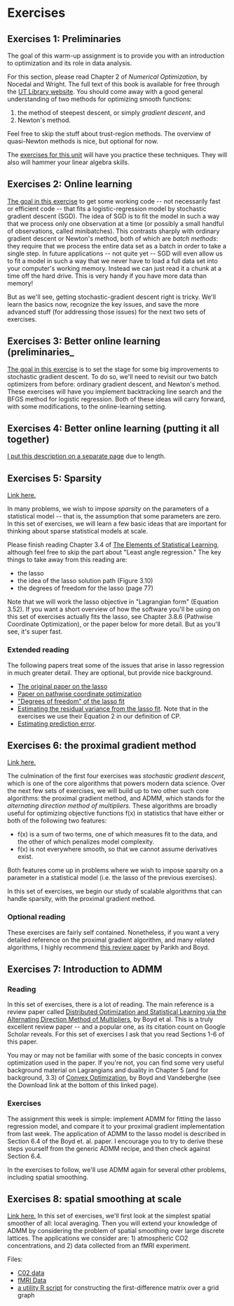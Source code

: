 

# Exercises

## Exercises 1: Preliminaries

The goal of this warm-up assignment is to provide you with an introduction to optimization and its role in data analysis.  

For this section, please read Chapter 2 of _Numerical Optimization_, by Nocedal and Wright.  The full text of this book is available for free through the [UT Library website](http://lib.utexas.edu).  You should come away with a good general understanding of two methods for optimizing smooth functions:  
1) the method of steepest descent, or simply _gradient descent_, and   
2) Newton's method.  

Feel free to skip the stuff about trust-region methods.  The overview of quasi-Newton methods is nice, but optional for now.  

The [exercises for this unit](exercises01/exercises01-SDS385.pdf) will have you practice these techniques.  They will also will hammer your linear algebra skills.  


## Exercises 2: Online learning

[The goal in this exercise](exercises02/exercises02-SDS385.pdf) to get some working code -- not necessarily fast or efficient code -- that fits a logistic-regression model by stochastic gradient descent (SGD).  The idea of SGD is to fit the model in such a way that we process only one observation at a time (or possibly a small handful of observations, called minibatches). This contrasts sharply with ordinary gradient descent or Newton's method, both of which are _batch methods_: they require that we process the entire data set as a batch in order to take a single step.  In future applications -- not quite yet -- SGD will even allow us to fit a model in such a way that we never have to load a full data set into your computer's working memory.  Instead we can just read it a chunk at a time off the hard drive.  This is very handy if you have more data than memory!

But as we'll see, getting stochastic-gradient descent right is tricky.  We'll learn the basics now, recognize the key issues, and save the more advanced stuff (for addressing those issues) for the next two sets of exercises.  


## Exercises 3: Better online learning (preliminaries_

[The goal in this exercise](exercises03/exercises03-SDS385.pdf) is to set the stage for some big improvements to stochastic gradient descent.  To do so, we'll need to revisit our two batch optimizers from before: ordinary gradient descent, and Newton's method.  These exercises will have you implement backtracking line search and the BFGS method for logistic regression.  Both of these ideas will carry forward, with some modifications, to the online-learning setting.  


## Exercises 4: Better online learning (putting it all together)

[I put this description on a separate page](exercises04.md) due to length.




## Exercises 5: Sparsity

[Link here.](exercises05/exercises05-SDS385.pdf)

In many problems, we wish to impose _sparsity_ on the parameters of a statistical model -- that is, the assumption that some parameters are zero.    In this set of exercises, we will learn a few basic ideas that are important for thinking about sparse statistical models at scale.

Please finish reading Chapter 3.4 of [The Elements of Statistical Learning](http://statweb.stanford.edu/~tibs/ElemStatLearn/), although feel free to skip the part about "Least angle regression."  The key things to take away from this reading are:  
- the lasso  
- the idea of the lasso solution path (Figure 3.10)  
- the degrees of freedom for the lasso (page 77)

Note that we will work the lasso objective in "Lagrangian form" (Equation 3.52).  If you want a short overview of how the software you'll be using on this set of exercises actually fits the lasso, see Chapter 3.8.6 (Pathwise Coordinate Optimization), or the paper below for more detail.  But as you'll see, it's super fast.

### Extended reading

The following papers treat some of the issues that arise in lasso regression in much greater detail.  They are optional, but provide nice background.

- [The original paper on the lasso](http://statweb.stanford.edu/~tibs/lasso/lasso.pdf) 
- [Paper on pathwise coordinate optimization](http://arxiv.org/pdf/0708.1485.pdf)  
- ["Degrees of freedom" of the lasso fit](https://projecteuclid.org/euclid.aos/1194461726)  
- [Estimating the residual variance from the lasso fit](https://arxiv.org/abs/1311.5274).  Note that in the exercises we use their Equation 2 in our definition of CP.  
- [Estimating prediction error](https://people.eecs.berkeley.edu/~jordan/sail/readings/archive/efron_Cp.pdf).  



## Exercises 6: the proximal gradient method

[Link here.](exercises06/exercises06-SDS385.pdf)

The culmination of the first four exercises was _stochastic gradient descent_, which is one of the core algorithms that powers modern data science.  Over the next few sets of exercises, we will build up to two other such core algorithms: the proximal gradient method, and ADMM, which stands for the _alternating direction method of multipliers._  These algorithms are broadly useful for optimizing objective functions f(x) in statistics that have either or both of the following two features:  
- f(x) is a sum of two terms, one of which measures fit to the data, and the other of which penalizes model complexity.  
- f(x) is not everywhere smooth, so that we cannot assume derivatives exist.  

Both features come up in problems where we wish to impose sparsity on a parameter in a statistical model (i.e. the lasso of the previous exercises).  

In this set of exercises, we begin our study of scalable algorithms that can handle sparsity, with the proximal gradient method.


### Optional reading

These exercises are fairly self contained.  Nonetheless, if you want a very detailed reference on the proximal gradient algorithm, and many related algorithms, I highly recommend [this review paper](http://web.stanford.edu/~boyd/papers/prox_algs.html) by Parikh and Boyd.



## Exercises 7: Introduction to ADMM

### Reading

In this set of exercises, there is a lot of reading.  The main reference is a review paper called [Distributed Optimization and Statistical Learning via the Alternating Direction Method of Multipliers](http://stanford.edu/~boyd/papers/admm_distr_stats.html), by Boyd et al.  This is a truly excellent review paper -- and a popular one, as its citation count on Google Scholar reveals.  For this set of exercises I ask that you read Sections 1-6 of this paper.

You may or may not be familiar with some of the basic concepts in convex optimization used in the paper.  If you're not, you can find some very useful background material on Lagrangians and duality in Chapter 5 (and for background, 3.3) of [Convex Optimization](http://stanford.edu/~boyd/cvxbook/), by Boyd and Vandeberghe (see the Download link at the bottom of this linked page).  

### Exercises

The assignment this week is simple: implement ADMM for fitting the lasso regression model, and compare it to your proximal gradient implementation from last week.  The application of ADMM to the lasso model is described in Section 6.4 of the Boyd et. al. paper.  I encourage you to try to derive these steps yourself from the generic ADMM recipe, and then check against Section 6.4.  

In the exercises to follow, we'll use ADMM again for several other problems, including spatial smoothing.  



## Exercises 8: spatial smoothing at scale  

[Link here.](exercises08/exercises08-SDS385.pdf)  In this set of exercises, we'll first look at the simplest spatial smoother of all: local averaging.  Then you will extend your knowledge of ADMM by considering the problem of spatial smoothing over large discrete lattices.  The applications we consider are: 1) atmospheric CO2 concentrations, and 2) data collected from an fMRI experiment.

Files:  
- [C02 data](../data/co2.csv) 
- [fMRI Data](../data/fmri_z.csv) 
- [a utility R script](../R/makeD2_sparse.R) for constructing the first-difference matrix over a grid graph  

<!-- 

## Exercises 9: matrix factorization

[Link here.](exercises09/exercises09-SDS385.pdf)  

In statistical modeling, we often need to compute a low-rank approximation to a large matrix.  The standard old-school approach for doing so is _principal components analysis,_ or PCA, which is closely related to the [singular value decomposition](https://en.wikipedia.org/wiki/Singular_value_decomposition) of a matrix.  

In this set of exercises, you will explore an approach for computing a modified PCA-like factorization of a matrix.  Specifically, you will incorporate regularization on the principal components, in the form of a penalty function.  This leads to a [biconvex](https://en.wikipedia.org/wiki/Biconvex_optimization) optimization problem that can be solved quite rapidly.   

Readings for this week:
- A review of principal components analysis in [Introduction to Statistical Learning](http://www-bcf.usc.edu/~gareth/ISL/), Section 10.2.  
- The paper ["A penalized matrix decomposition, with applications to sparse principal components and canonical correlation analysis"](https://faculty.washington.edu/dwitten/Papers/pmd.pdf), by Witten, Tibshirani, and Hastie.   
- Optional: [more background](https://www.cs.cmu.edu/~venkatg/teaching/CStheory-infoage/book-chapter-4.pdf) on the singular value decomposition.  

 -->



